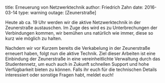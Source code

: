 title: Erneuerung von Netzwerktechnik
author: Friedrich Zahn
date: 2016-03-14
type: warning
outage: [Zeunerstraße]

Heute ab ca. 19 Uhr werden wir die aktive Netzwerktechnik in der Zeunerstraße austauschen. Im Zuge des wird es zu Unterbrechungen der Verbindungen kommen, wir bemühen uns natürlich wie immer, diese so kurz wie möglich zu halten.

Nachdem wir vor Kurzem bereits die Verkabelung in der Zeunerstraße erneuert haben, folgt nun die aktive Technik. Ziel dieser Arbeiten ist eine Einbindung der Zeunerstraße in eine vereinheitlichte Verwaltung durch das Studentennetz, um euch auch in Zukunft schnellen Support und hohe Verfügbarkeit bieten zu können. Falls ihr euch für die technischen Details interessiert oder sonstige Fragen habt, meldet euch!
